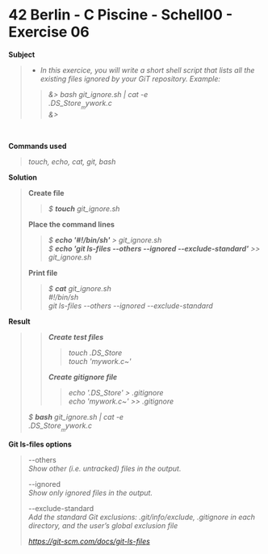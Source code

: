 # 42 Berlin - C Piscine - Schell00 - Exercise 06


**Subject**
>  
> * _In this exercice, you will write a short shell script that lists all the existing files ignored by your GiT repository. Example:_    
>>_&> bash git_ignore.sh | cat -e_   
>>_.DS_Store$_   
>>_mywork.c~$_   
>>_&>_   
>

<br>

**Commands used**   
>
>_touch, echo, cat, git, bash_   

**Solution**    
>
>**Create file**   
>>_$ **touch** git_ignore.sh_      
>
>**Place the command lines**    
>>_$ **echo '#!/bin/sh'** > git_ignore.sh_   
>>_$ **echo 'git ls-files --others --ignored --exclude-standard'** >> git_ignore.sh_   
>
>**Print file**
>>_$ **cat** git_ignore.sh_   
>>_#!/bin/sh_   
>>_git ls-files --others --ignored --exclude-standard_   
>

**Result**   
>>_**Create test files**_   
>>>_touch .DS_Store_   
>>>_touch 'mywork.c~'_   
>>
>>_**Create gitignore file**_   
>>>_echo '.DS_Store' > .gitignore_   
>>>_echo 'mywork.c~' >> .gitignore_
>
>_$ **bash** git_ignore.sh | cat -e_   
>_.DS_Store$_    
>_mywork.c~$_    
>

**Git ls-files options**   
> 
>--others  
>_Show other (i.e. untracked) files in the output._
>
>--ignored   
>_Show only ignored files in the output._
>
>--exclude-standard   
>_Add the standard Git exclusions: .git/info/exclude, .gitignore in each directory, and the user’s global exclusion file_
>
>_https://git-scm.com/docs/git-ls-files_
